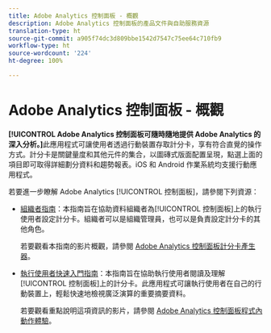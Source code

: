 ```yaml
---
title: Adobe Analytics 控制面板 - 概觀
description: Adobe Analytics 控制面板的產品文件與自助服務資源
translation-type: ht
source-git-commit: a905f74dc3d809bbe1542d7547c75ee64c710fb9
workflow-type: ht
source-wordcount: '224'
ht-degree: 100%

---
```



# Adobe Analytics 控制面板 - 概觀

**[!UICONTROL Adobe Analytics 控制面板可隨時隨地提供 Adobe Analytics 的深入分析。]**&#x200B;此應用程式可讓使用者透過行動裝置存取計分卡，享有符合直覺的操作方式。計分卡是關鍵量度和其他元件的集合，以圖磚式版面配置呈現，點選上面的項目即可取得詳細劃分資料和趨勢報表。iOS 和 Android 作業系統均支援行動應用程式。

若要進一步瞭解 Adobe Analytics [!UICONTROL 控制面板]，請參閱下列資源：

* [組織者指南](https://docs.adobe.com/content/help/zh-Hant/analytics/analyze/mobapp/curator.translate.html)：本指南旨在協助資料組織者為[!UICONTROL 控制面板]上的執行使用者設定計分卡。組織者可以是組織管理員，也可以是負責設定計分卡的其他角色。

   若要觀看本指南的影片概觀，請參閱 [Adobe Analytics 控制面板計分卡產生器](https://www.youtube.com/watch?v=tnnl6hrcP94&amp;feature=youtu.be)。


* [執行使用者快速入門指南](https://docs.adobe.com/content/help/zh-Hant/analytics/analyze/mobapp/executive.html)：本指南旨在協助執行使用者閱讀及理解[!UICONTROL 控制面板]上的計分卡。此應用程式可讓執行使用者在自己的行動裝置上，輕鬆快速地檢視廣泛演算的重要摘要資料。

   若要觀看重點說明這項資訊的影片，請參閱 [Adobe Analytics 控制面板程式內動作體驗](https://www.youtube.com/watch?v=QXqQ_PkArbA&amp;feature=youtu.be)。